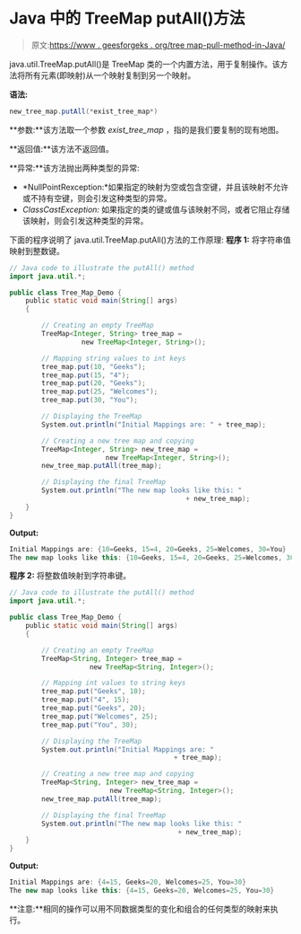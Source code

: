 # Java 中的 TreeMap putAll()方法

> 原文:[https://www . geesforgeks . org/tree map-pull-method-in-Java/](https://www.geeksforgeeks.org/treemap-putall-method-in-java/)

java.util.TreeMap.putAll()是 TreeMap 类的一个内置方法，用于复制操作。该方法将所有元素(即映射)从一个映射复制到另一个映射。

**语法:**

```java
new_tree_map.putAll(*exist_tree_map*)
```

**参数:**该方法取一个参数 *exist_tree_map* ，指的是我们要复制的现有地图。

**返回值:**该方法不返回值。

**异常:**该方法抛出两种类型的异常:

*   *NullPointRexception:*如果指定的映射为空或包含空键，并且该映射不允许或不持有空键，则会引发这种类型的异常。
*   *ClassCastException:* 如果指定的类的键或值与该映射不同，或者它阻止存储该映射，则会引发这种类型的异常。

下面的程序说明了 java.util.TreeMap.putAll()方法的工作原理:
**程序 1:** 将字符串值映射到整数键。

```java
// Java code to illustrate the putAll() method
import java.util.*;

public class Tree_Map_Demo {
    public static void main(String[] args)
    {

        // Creating an empty TreeMap
        TreeMap<Integer, String> tree_map = 
                  new TreeMap<Integer, String>();

        // Mapping string values to int keys
        tree_map.put(10, "Geeks");
        tree_map.put(15, "4");
        tree_map.put(20, "Geeks");
        tree_map.put(25, "Welcomes");
        tree_map.put(30, "You");

        // Displaying the TreeMap
        System.out.println("Initial Mappings are: " + tree_map);

        // Creating a new tree map and copying
        TreeMap<Integer, String> new_tree_map = 
                        new TreeMap<Integer, String>();
        new_tree_map.putAll(tree_map);

        // Displaying the final TreeMap
        System.out.println("The new map looks like this: "
                                            + new_tree_map);
    }
}
```

**Output:**

```java
Initial Mappings are: {10=Geeks, 15=4, 20=Geeks, 25=Welcomes, 30=You}
The new map looks like this: {10=Geeks, 15=4, 20=Geeks, 25=Welcomes, 30=You}

```

**程序 2:** 将整数值映射到字符串键。

```java
// Java code to illustrate the putAll() method
import java.util.*;

public class Tree_Map_Demo {
    public static void main(String[] args)
    {

        // Creating an empty TreeMap
        TreeMap<String, Integer> tree_map = 
                    new TreeMap<String, Integer>();

        // Mapping int values to string keys
        tree_map.put("Geeks", 10);
        tree_map.put("4", 15);
        tree_map.put("Geeks", 20);
        tree_map.put("Welcomes", 25);
        tree_map.put("You", 30);

        // Displaying the TreeMap
        System.out.println("Initial Mappings are: "
                                         + tree_map);

        // Creating a new tree map and copying
        TreeMap<String, Integer> new_tree_map = 
                         new TreeMap<String, Integer>();
        new_tree_map.putAll(tree_map);

        // Displaying the final TreeMap
        System.out.println("The new map looks like this: " 
                                          + new_tree_map);
    }
}
```

**Output:**

```java
Initial Mappings are: {4=15, Geeks=20, Welcomes=25, You=30}
The new map looks like this: {4=15, Geeks=20, Welcomes=25, You=30}

```

**注意:**相同的操作可以用不同数据类型的变化和组合的任何类型的映射来执行。
